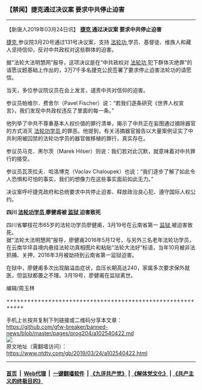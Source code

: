 ### 【禁闻】捷克通过决议案 要求中共停止迫害
------------------------

<div class="post_content" itemprop="articleBody">
 <p>
  【新唐人2019年03月24日讯】
  <strong>
   <a href="https://www.ntdtv.com/gb/捷克.htm">
    捷克
   </a>
   通过决议案 要求中共停止迫害
  </strong>
 </p>
 <p>
  <a href="https://www.ntdtv.com/gb/捷克.htm">
   捷克
  </a>
  参议院3月20号通过131号决议案，支持
  <a href="https://www.ntdtv.com/gb/法轮功.htm">
   法轮功
  </a>
  学员、基督徒、维族人和藏人坚持信仰，反对中共政权对这些群体的迫害。
 </p>
 <p>
  据“法轮大法明慧网”报导，这项决议是在“中共政权对
  <a href="https://www.ntdtv.com/gb/法轮功.htm">
   法轮功
  </a>
  犯下群体灭绝罪”的请愿议题基础上作出的，3万7千多名捷克公民签署了要求停止迫害法轮功的请愿信。
 </p>
 <p>
  当天，多位参议院议员在会上发言，谴责中共对信仰的迫害。
 </p>
 <p>
  参议员帕维尔．费舍尔（Pavel Fischer）说：“若我们逐条研究《世界人权宣言》，我们发现中共政权违反了里面的每一条。”
 </p>
 <p>
  他列举了中共不尊重基本人权价值的罪行清单，揭示了中共正在妄图通过摘除器官的方式消灭
  <a href="https://www.ntdtv.com/gb/法轮功学员.htm">
   法轮功学员
  </a>
  的罪恶。他提到，有关活摘器官报告以大量案例证实了中共利用被囚禁的法轮功学员的器官做移植的罪行，真实存在。
 </p>
 <p>
  参议员马克．黑尔茨（Marek Hilser）则说：我们若对此沉默，就意味着对中共罪行的接受。
 </p>
 <p>
  参议员瓦茨拉夫．哈洛博克（Vaclav Chaloupek）也说：“我们逐步了解了如此令人恐惧和可怕的事实，我们的想像力在这些事实面前如此无力。”
 </p>
 <p>
  决议案呼吁捷克政府和总统要求中共停止迫害、释放政治良心犯、遵守国际人权公约。
 </p>
 <p>
  <strong>
   四川
   <a href="https://www.ntdtv.com/gb/法轮功学员.htm">
    法轮功学员
   </a>
   廖健甫被
   <a href="https://www.ntdtv.com/gb/监狱.htm">
    监狱
   </a>
   迫害致死
  </strong>
 </p>
 <p>
  四川省攀枝花市65岁的法轮功学员廖健甫，3月19号在云南省第一
  <a href="https://www.ntdtv.com/gb/监狱.htm">
   监狱
  </a>
  被迫害致死。
  <br/>
  据“法轮大法明慧网”报导，廖健甫2016年5月12号，与另外三名老年法轮功学员，在云南华坪县境内悬挂法轮功真相图片和粘贴“法轮大法好”标语，当年10月被非法抓捕、关押，2018年3月被劫持到云南省第一监狱迫害。
 </p>
 <p>
  在狱中，廖健甫多次出现脑溢血症状，血压长期高达240，家属多次要求保外就医，但监狱都置之不理。3月19号，廖健甫在监狱离世。
 </p>
 <p>
  编辑/周玉林
 </p>
 <p>
 </p>
 <div class="single_ad">
 </div>
</div>

+++++++++++++++++++++++++++++++++++++++++++++++++++++++++++<br/><br/>
手机上长按并复制下列链接或二维码分享本文章：<br/>
https://github.com/gfw-breaker/banned-news/blob/master/pages/prog204/a102540422.md <br/>
<a href='https://github.com/gfw-breaker/banned-news/blob/master/pages/prog204/a102540422.md'><img src='https://github.com/gfw-breaker/banned-news/blob/master/pages/prog204/a102540422.md.png'/></a> <br/>
原文地址（需翻墙访问）：https://www.ntdtv.com/gb/2019/03/24/a102540422.html


------------------------
#### [首页](https://github.com/gfw-breaker/banned-news/blob/master/README.md) &nbsp;|&nbsp; [Web代理](https://github.com/labour-camp/helloworld) &nbsp;|&nbsp; [一键翻墙软件](https://github.com/gfw-breaker/nogfw/blob/master/README.md) &nbsp;| [《九评共产党》](https://github.com/gfw-breaker/9ping.md/blob/master/README.md#九评之一评共产党是什么) | [《解体党文化》](https://github.com/gfw-breaker/jtdwh.md/blob/master/README.md) | [《共产主义的终极目的》](https://github.com/gfw-breaker/gczydzjmd.md/blob/master/README.md)

